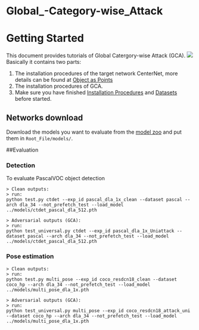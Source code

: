 # Global_-Category-wise_Attack
# Getting Started
This document provides tutorials of Global Catergory-wise Attack (GCA).
![](/readme/fig1.png)
Basically it contains two parts:
1) The installation procedures of the target network CenterNet, more details can be found at [Object as Points](http://arxiv.org/abs/1904.07850)
2) The installation procedures of GCA.
3) Make sure you have finished [Installation Procedures](INSTALL.md) and [Datasets](DATA.md) before started.

## Networks download 
Download the models you want to evaluate from the [model zoo](MODEL_ZOO.md) and put them in `Root_File/models/`. 

##Evaluation
### Detection
To evaluate PascalVOC object detection
~~~
> Clean outputs:
> run:
python test.py ctdet --exp_id pascal_dla_1x_clean --dataset pascal --arch dla_34 --not_prefetch_test --load_model ../models/ctdet_pascal_dla_512.pth
~~~
~~~
> Adversarial outputs (GCA):
> run:
python test_universal.py ctdet --exp_id pascal_dla_1x_Uniattack --dataset pascal --arch dla_34 --not_prefetch_test --load_model ../models/ctdet_pascal_dla_512.pth
~~~
### Pose estimation
~~~
> Clean outputs:
> run:
python test.py multi_pose --exp_id coco_resdcn18_clean --dataset coco_hp --arch dla_34 --not_prefetch_test --load_model ../models/multi_pose_dla_1x.pth
~~~
~~~
> Adversarial outputs (GCA):
> run:
python test_universal.py multi_pose --exp_id coco_resdcn18_attack_uni --dataset coco_hp --arch dla_34 --not_prefetch_test --load_model ../models/multi_pose_dla_1x.pth
~~~
